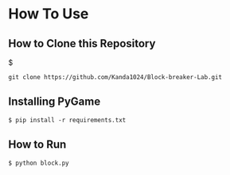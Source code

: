 # How To Use

## How to Clone this Repository
$ 
```
git clone https://github.com/Kanda1024/Block-breaker-Lab.git
```


## Installing PyGame
```
$ pip install -r requirements.txt
```

## How to Run
```
$ python block.py
```

